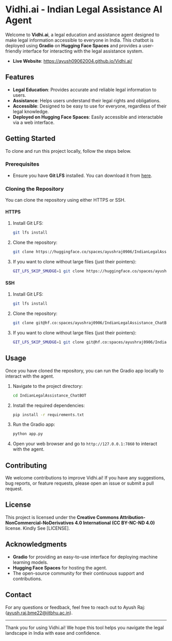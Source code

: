 # Vidhi.ai - Indian Legal Assistance AI Agent

Welcome to **Vidhi.ai**, a legal education and assistance agent designed to make legal information accessible to everyone in India. This chatbot is deployed using **Gradio** on **Hugging Face Spaces** and provides a user-friendly interface for interacting with the legal assistance system.
- **Live Website**: https://ayush09062004.github.io/Vidhi.ai/ 

## Features

- **Legal Education**: Provides accurate and reliable legal information to users.
- **Assistance**: Helps users understand their legal rights and obligations.
- **Accessible**: Designed to be easy to use for everyone, regardless of their legal knowledge.
- **Deployed on Hugging Face Spaces**: Easily accessible and interactable via a web interface.

## Getting Started

To clone and run this project locally, follow the steps below.

### Prerequisites

- Ensure you have **Git LFS** installed. You can download it from [here](https://git-lfs.com).

### Cloning the Repository

You can clone the repository using either HTTPS or SSH.

#### HTTPS

1. Install Git LFS:
   ```bash
   git lfs install
   ```

2. Clone the repository:
   ```bash
   git clone https://huggingface.co/spaces/ayushraj0906/IndianLegalAssistance_ChatBOT
   ```

3. If you want to clone without large files (just their pointers):
   ```bash
   GIT_LFS_SKIP_SMUDGE=1 git clone https://huggingface.co/spaces/ayushraj0906/IndianLegalAssistance_ChatBOT
   ```

#### SSH

1. Install Git LFS:
   ```bash
   git lfs install
   ```

2. Clone the repository:
   ```bash
   git clone git@hf.co:spaces/ayushraj0906/IndianLegalAssistance_ChatBOT
   ```

3. If you want to clone without large files (just their pointers):
   ```bash
   GIT_LFS_SKIP_SMUDGE=1 git clone git@hf.co:spaces/ayushraj0906/IndianLegalAssistance_ChatBOT
   ```

## Usage

Once you have cloned the repository, you can run the Gradio app locally to interact with the agent.

1. Navigate to the project directory:
   ```bash
   cd IndianLegalAssistance_ChatBOT
   ```

2. Install the required dependencies:
   ```bash
   pip install -r requirements.txt
   ```

3. Run the Gradio app:
   ```bash
   python app.py
   ```

4. Open your web browser and go to `http://127.0.0.1:7860` to interact with the agent.

## Contributing

We welcome contributions to improve Vidhi.ai! If you have any suggestions, bug reports, or feature requests, please open an issue or submit a pull request.

## License

This project is licensed under the **Creative Commons Attribution-NonCommercial-NoDerivatives 4.0 International (CC BY-NC-ND 4.0)** license. Kindly See [LICENSE].

## Acknowledgments

- **Gradio** for providing an easy-to-use interface for deploying machine learning models.
- **Hugging Face Spaces** for hosting the agent.
- The open-source community for their continuous support and contributions.

## Contact

For any questions or feedback, feel free to reach out to Ayush Raj:(ayush.raj.bme22@iitbhu.ac.in).

---

Thank you for using Vidhi.ai! We hope this tool helps you navigate the legal landscape in India with ease and confidence.
